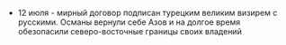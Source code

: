 * 12 июля - мирный договор подписан турецким великим визирем с русскими. Османы вернули себе Азов и на долгое время обезопасили северо-восточные границы своих владений